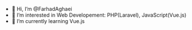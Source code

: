 - 👋 Hi, I’m @FarhadAghaei
- 👀 I’m interested in Web Developement: PHP(Laravel), JavaScript(Vue.js)
- 🌱 I’m currently learning Vue.js

<!---
FarhadAghaei/FarhadAghaei is a ✨ special ✨ repository because its `README.md` (this file) appears on your GitHub profile.
You can click the Preview link to take a look at your changes.
--->
